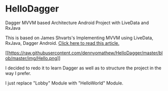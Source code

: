 # HelloDagger
Dagger MVVM based Architecture Android Project with LiveData and RxJava


This is based on James Shvarts's Implementing MVVM using LiveData, RxJava, Dagger Android. 
<a href="https://proandroiddev.com/mvvm-architecture-using-livedata-rxjava-and-new-dagger-android-injection-639837b1eb6c">Click here to read this article.</a>

[[https://raw.githubusercontent.com/dennyomathew/HelloDagger/master/blob/master/img/Hello.png]]

I decided to redo it to learn Dagger as well as to structure the project in the way I prefer.

I just replace "Lobby" Module with "HelloWorld" Module.
